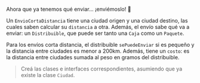 Ahora que ya tenemos qué enviar... ¡enviémoslo! :email: 

Un `EnvioCortaDistancia` tiene una ciudad origen y una ciudad destino, las cuales saben calcular su `distancia` a otra. Además, el envío sabe qué va a enviar: un `Distribuible`, que puede ser tanto una `Caja` como un `Paquete`.

Para los envíos corta distancia, el distribuible `sePuedeEnviar` si es pequeño y la distancia entre ciudades es menor a 200km. Además, tiene un `costo`: es la distancia entre ciudades sumada al peso en gramos del distribuible.

> Creá las clases e interfaces correspondientes, asumiendo que ya existe la clase `Ciudad`.